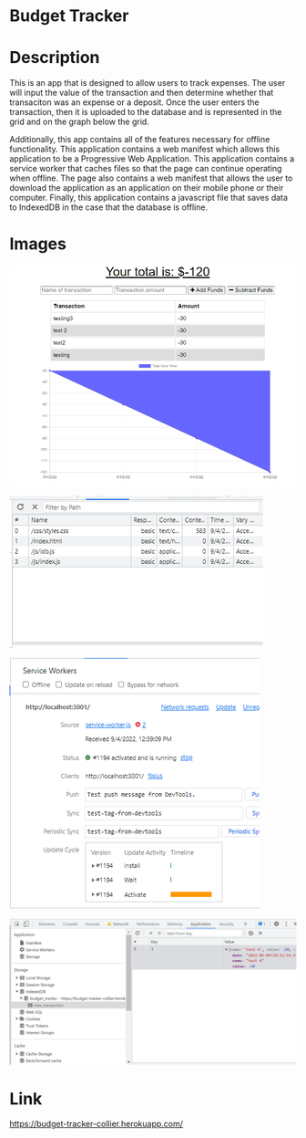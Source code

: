 # Budget Tracker

# Description

This is an app that is designed to allow users to track expenses. The user will input the value of the transaction and then determine whether that transaciton was an expense or a deposit. Once the user enters the transaction, then it is uploaded to the database and is represented in the grid and on the graph below the grid.

Additionally, this app contains all of the features necessary for offline functionality. This application contains a web manifest which allows this application to be a Progressive Web Application. This application contains a service worker that caches files so that the page can continue operating when offline. The page also contains a web manifest that allows the user to download the application as an application on their mobile phone or their computer. Finally, this application contains a javascript file that saves data to IndexedDB in the case that the database is offline.

# Images

![main-page](./public/images/main%20page.png)

![cache](./public/images/cache.png)

![service-worker](./public/images/service%20worker.png)

![indexdb](./public/images/indexeddb.png)

# Link

https://budget-tracker-collier.herokuapp.com/
